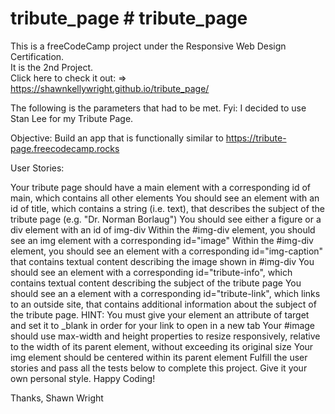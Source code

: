 # tribute_page # tribute_page

This is a freeCodeCamp project under the Responsive Web Design Certification. <br>
It is the 2nd Project. <br>
Click here to check it out: => https://shawnkellywright.github.io/tribute_page/ <br>

The following is the parameters that had to be met. Fyi: I decided to use Stan Lee for my Tribute Page. <br>

Objective: Build an app that is functionally similar to https://tribute-page.freecodecamp.rocks  <br>

User Stories:

Your tribute page should have a main element with a corresponding id of main, which contains all other elements
You should see an element with an id of title, which contains a string (i.e. text), that describes the subject of the tribute page (e.g. "Dr. Norman Borlaug")
You should see either a figure or a div element with an id of img-div
Within the #img-div element, you should see an img element with a corresponding id="image"
Within the #img-div element, you should see an element with a corresponding id="img-caption" that contains textual content describing the image shown in #img-div
You should see an element with a corresponding id="tribute-info", which contains textual content describing the subject of the tribute page
You should see an a element with a corresponding id="tribute-link", which links to an outside site, that contains additional information about the subject of the tribute page. HINT: You must give your element an attribute of target and set it to _blank in order for your link to open in a new tab
Your #image should use max-width and height properties to resize responsively, relative to the width of its parent element, without exceeding its original size
Your img element should be centered within its parent element
Fulfill the user stories and pass all the tests below to complete this project. Give it your own personal style. Happy Coding!

Thanks,
Shawn Wright